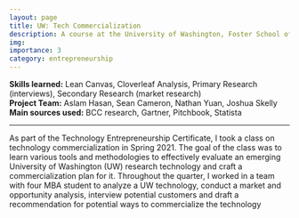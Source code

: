 ```yaml
---
layout: page
title: UW: Tech Commercialization
description: A course at the University of Washington, Foster School of Business
img:
importance: 3
category: entrepreneurship 
---
```


**Skills learned:** Lean Canvas, Cloverleaf Analysis, Primary Research (interviews), Secondary Research (market research) \
**Project Team:** Aslam Hasan, Sean Cameron, Nathan Yuan, Joshua Skelly\
**Main sources used:** BCC research, Gartner, Pitchbook, Statista
<hr>

As part of the Technology Entrepreneurship Certificate, I took a class on technology commercialization in Spring 2021. The goal of the class was to learn various tools and methodologies to effectively evaluate an emerging University of Washington (UW) research technology and craft a commercialization plan for it. Throughout the quarter, I worked in a team with four MBA student to analyze a UW technology, conduct a market and opportunity analysis, interview potential customers and draft a recommendation for potential ways to commercialize the technology
